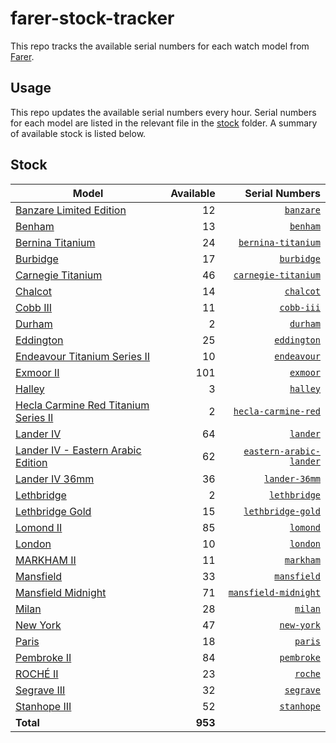 # farer-stock-tracker

This repo tracks the available serial numbers for each watch model from [Farer](https://farer.com).

## Usage

This repo updates the available serial numbers every hour. Serial numbers for each model are listed in the relevant file in the [stock](./stock) folder. A summary of available stock is listed below.

## Stock

| Model | Available | Serial Numbers |
| ----- | --------: | -------------: |
| [Banzare Limited Edition](https://usd.farer.com/products/banzare) | 12 | [`banzare`](./stock/banzare) |
| [Benham](https://usd.farer.com/products/benham) | 13 | [`benham`](./stock/benham) |
| [Bernina Titanium](https://usd.farer.com/products/bernina-titanium) | 24 | [`bernina-titanium`](./stock/bernina-titanium) |
| [Burbidge](https://usd.farer.com/products/burbidge) | 17 | [`burbidge`](./stock/burbidge) |
| [Carnegie Titanium](https://usd.farer.com/products/carnegie-titanium) | 46 | [`carnegie-titanium`](./stock/carnegie-titanium) |
| [Chalcot](https://usd.farer.com/products/chalcot) | 14 | [`chalcot`](./stock/chalcot) |
| [Cobb III](https://usd.farer.com/products/cobb-iii) | 11 | [`cobb-iii`](./stock/cobb-iii) |
| [Durham](https://usd.farer.com/products/durham) | 2 | [`durham`](./stock/durham) |
| [Eddington](https://usd.farer.com/products/eddington) | 25 | [`eddington`](./stock/eddington) |
| [Endeavour Titanium Series II](https://usd.farer.com/products/endeavour) | 10 | [`endeavour`](./stock/endeavour) |
| [Exmoor II](https://usd.farer.com/products/exmoor) | 101 | [`exmoor`](./stock/exmoor) |
| [Halley](https://usd.farer.com/products/halley) | 3 | [`halley`](./stock/halley) |
| [Hecla Carmine Red Titanium Series II](https://usd.farer.com/products/hecla-carmine-red) | 2 | [`hecla-carmine-red`](./stock/hecla-carmine-red) |
| [Lander IV](https://usd.farer.com/products/lander) | 64 | [`lander`](./stock/lander) |
| [Lander IV - Eastern Arabic Edition](https://usd.farer.com/products/eastern-arabic-lander) | 62 | [`eastern-arabic-lander`](./stock/eastern-arabic-lander) |
| [Lander IV 36mm](https://usd.farer.com/products/lander-36mm) | 36 | [`lander-36mm`](./stock/lander-36mm) |
| [Lethbridge](https://usd.farer.com/products/lethbridge) | 2 | [`lethbridge`](./stock/lethbridge) |
| [Lethbridge Gold](https://usd.farer.com/products/lethbridge-gold) | 15 | [`lethbridge-gold`](./stock/lethbridge-gold) |
| [Lomond II](https://usd.farer.com/products/lomond) | 85 | [`lomond`](./stock/lomond) |
| [London](https://usd.farer.com/products/london) | 10 | [`london`](./stock/london) |
| [MARKHAM II](https://usd.farer.com/products/markham) | 11 | [`markham`](./stock/markham) |
| [Mansfield](https://usd.farer.com/products/mansfield) | 33 | [`mansfield`](./stock/mansfield) |
| [Mansfield Midnight](https://usd.farer.com/products/mansfield-midnight) | 71 | [`mansfield-midnight`](./stock/mansfield-midnight) |
| [Milan](https://usd.farer.com/products/milan) | 28 | [`milan`](./stock/milan) |
| [New York](https://usd.farer.com/products/new-york) | 47 | [`new-york`](./stock/new-york) |
| [Paris](https://usd.farer.com/products/paris) | 18 | [`paris`](./stock/paris) |
| [Pembroke II](https://usd.farer.com/products/pembroke) | 84 | [`pembroke`](./stock/pembroke) |
| [ROCHÉ II](https://usd.farer.com/products/roche) | 23 | [`roche`](./stock/roche) |
| [Segrave III](https://usd.farer.com/products/segrave) | 32 | [`segrave`](./stock/segrave) |
| [Stanhope III](https://usd.farer.com/products/stanhope) | 52 | [`stanhope`](./stock/stanhope) |
| **Total** | **953** | |
